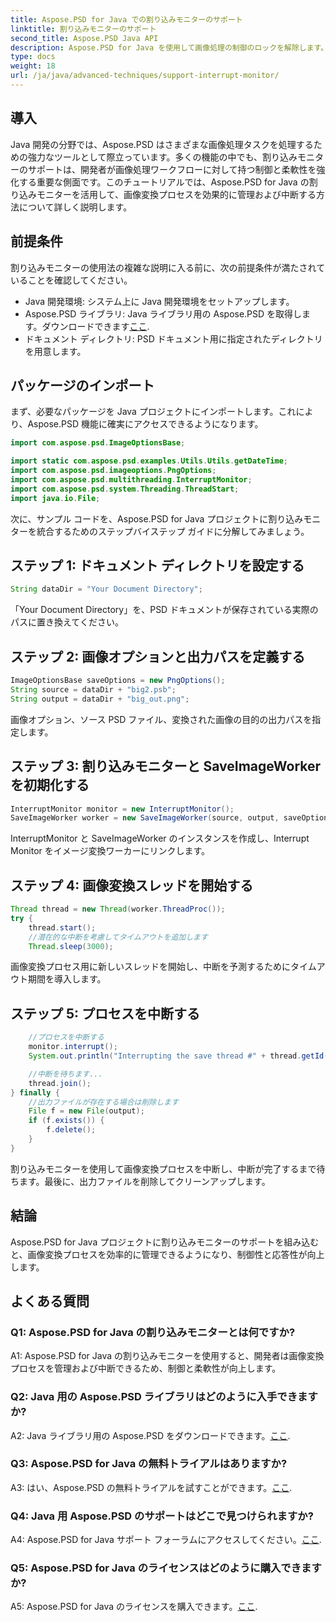 ```yaml
---
title: Aspose.PSD for Java での割り込みモニターのサポート
linktitle: 割り込みモニターのサポート
second_title: Aspose.PSD Java API
description: Aspose.PSD for Java を使用して画像処理の制御のロックを解除します。柔軟なワークフローのためにプロセスを中断する方法を学びます。
type: docs
weight: 18
url: /ja/java/advanced-techniques/support-interrupt-monitor/
---
```

## 導入

Java 開発の分野では、Aspose.PSD はさまざまな画像処理タスクを処理するための強力なツールとして際立っています。多くの機能の中でも、割り込みモニターのサポートは、開発者が画像処理ワークフローに対して持つ制御と柔軟性を強化する重要な側面です。このチュートリアルでは、Aspose.PSD for Java の割り込みモニターを活用して、画像変換プロセスを効果的に管理および中断する方法について詳しく説明します。

## 前提条件

割り込みモニターの使用法の複雑な説明に入る前に、次の前提条件が満たされていることを確認してください。

- Java 開発環境: システム上に Java 開発環境をセットアップします。
-  Aspose.PSD ライブラリ: Java ライブラリ用の Aspose.PSD を取得します。ダウンロードできます[ここ](https://releases.aspose.com/psd/java/).
- ドキュメント ディレクトリ: PSD ドキュメント用に指定されたディレクトリを用意します。

## パッケージのインポート

まず、必要なパッケージを Java プロジェクトにインポートします。これにより、Aspose.PSD 機能に確実にアクセスできるようになります。

```java
import com.aspose.psd.ImageOptionsBase;

import static com.aspose.psd.examples.Utils.Utils.getDateTime;
import com.aspose.psd.imageoptions.PngOptions;
import com.aspose.psd.multithreading.InterruptMonitor;
import com.aspose.psd.system.Threading.ThreadStart;
import java.io.File;
```

次に、サンプル コードを、Aspose.PSD for Java プロジェクトに割り込みモニターを統合するためのステップバイステップ ガイドに分解してみましょう。

## ステップ 1: ドキュメント ディレクトリを設定する

```java
String dataDir = "Your Document Directory";
```

「Your Document Directory」を、PSD ドキュメントが保存されている実際のパスに置き換えてください。

## ステップ 2: 画像オプションと出力パスを定義する

```java
ImageOptionsBase saveOptions = new PngOptions();
String source = dataDir + "big2.psb";
String output = dataDir + "big_out.png";
```

画像オプション、ソース PSD ファイル、変換された画像の目的の出力パスを指定します。

## ステップ 3: 割り込みモニターと SaveImageWorker を初期化する

```java
InterruptMonitor monitor = new InterruptMonitor();
SaveImageWorker worker = new SaveImageWorker(source, output, saveOptions, monitor);
```

InterruptMonitor と SaveImageWorker のインスタンスを作成し、Interrupt Monitor をイメージ変換ワーカーにリンクします。

## ステップ 4: 画像変換スレッドを開始する

```java
Thread thread = new Thread(worker.ThreadProc());
try {
    thread.start();
    //潜在的な中断を考慮してタイムアウトを追加します
    Thread.sleep(3000);
```

画像変換プロセス用に新しいスレッドを開始し、中断を予測するためにタイムアウト期間を導入します。

## ステップ 5: プロセスを中断する

```java
    //プロセスを中断する
    monitor.interrupt();
    System.out.println("Interrupting the save thread #" + thread.getId() + " at " + getDateTime().toString());

    //中断を待ちます...
    thread.join();
} finally {
    //出力ファイルが存在する場合は削除します
    File f = new File(output);
    if (f.exists()) {
        f.delete();
    }
}
```

割り込みモニターを使用して画像変換プロセスを中断し、中断が完了するまで待ちます。最後に、出力ファイルを削除してクリーンアップします。

## 結論

Aspose.PSD for Java プロジェクトに割り込みモニターのサポートを組み込むと、画像変換プロセスを効率的に管理できるようになり、制御性と応答性が向上します。

## よくある質問

### Q1: Aspose.PSD for Java の割り込みモニターとは何ですか?

A1: Aspose.PSD for Java の割り込みモニターを使用すると、開発者は画像変換プロセスを管理および中断できるため、制御と柔軟性が向上します。

### Q2: Java 用の Aspose.PSD ライブラリはどのように入手できますか?

A2: Java ライブラリ用の Aspose.PSD をダウンロードできます。[ここ](https://releases.aspose.com/psd/java/).

### Q3: Aspose.PSD for Java の無料トライアルはありますか?

 A3: はい、Aspose.PSD の無料トライアルを試すことができます。[ここ](https://releases.aspose.com/).

### Q4: Java 用 Aspose.PSD のサポートはどこで見つけられますか?

 A4: Aspose.PSD for Java サポート フォーラムにアクセスしてください。[ここ](https://forum.aspose.com/c/psd/34).

### Q5: Aspose.PSD for Java のライセンスはどのように購入できますか?

 A5: Aspose.PSD for Java のライセンスを購入できます。[ここ](https://purchase.aspose.com/buy).